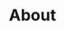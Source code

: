 ---
title: About
permalink: en/about/
eleventyNavigation:
  key: About
  order: 1
layout: layouts/about
displayProjects: true
hasBanner: true
bannerBGColor: dark-grey
bannerTitle: About
bannerBody: Learn more about Inclusive standards
---